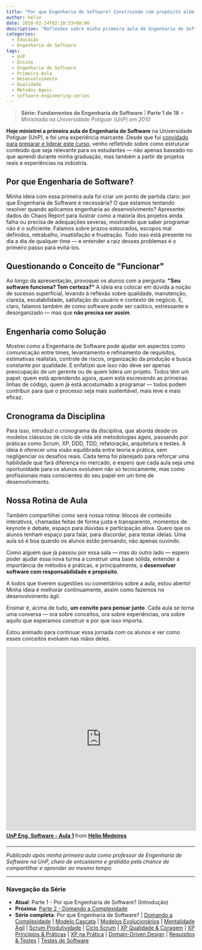 ```yaml
---
title: "Por que Engenharia de Software? Construindo com propósito além do código"
author: helio
date: 2010-02-24T02:10:53+00:00
description: "Reflexões sobre minha primeira aula de Engenharia de Software na UnP, abordando a importância de métodos e práticas no desenvolvimento sustentável."
categories:
  - Educação
  - Engenharia de Software
tags:
  - UnP
  - Ensino
  - Engenharia de Software
  - Primeira Aula
  - Desenvolvimento
  - Qualidade
  - Métodos Ágeis
  - software-engineering-series
---
```


> **Série: Fundamentos de Engenharia de Software** | **Parte 1 de 18** > _Ministrada na Universidade Potiguar (UnP) em 2010_

**Hoje ministrei a primeira aula de Engenharia de Software** na Universidade Potiguar (UnP), e foi uma experiência marcante. Desde que fui [convidado para preparar e liderar este curso](/posts/2010-01-26-ola-unp-mais-um-professor-na-familia/), venho refletindo sobre como estruturar conteúdo que seja relevante para os estudantes — não apenas baseado no que aprendi durante minha graduação, mas também a partir de projetos reais e experiências na indústria.

## Por que Engenharia de Software?

Minha ideia com essa primeira aula foi criar um ponto de partida claro: por que Engenharia de Software é necessária? O que estamos tentando resolver quando aplicamos engenharia ao desenvolvimento? Apresentei dados do Chaos Report para ilustrar como a maioria dos projetos ainda falha ou precisa de adequações severas, mostrando que saber programar não é o suficiente. Falamos sobre prazos estourados, escopos mal definidos, retrabalho, insatisfação e frustração. Tudo isso está presente no dia a dia de qualquer time — e entender a raiz desses problemas é o primeiro passo para evitá-los.

## Questionando o Conceito de "Funcionar"

Ao longo da apresentação, provoquei os alunos com a pergunta: **"Seu software funciona? Tem certeza?"** A ideia era colocar em dúvida a noção de sucesso superficial, levando à reflexão sobre qualidade, manutenção, clareza, escalabilidade, satisfação do usuário e contexto de negócio. E, claro, falamos também de como software pode ser caótico, estressante e desorganizado — mas que **não precisa ser assim**.

## Engenharia como Solução

Mostrei como a Engenharia de Software pode ajudar em aspectos como comunicação entre times, levantamento e refinamento de requisitos, estimativas realistas, controle de riscos, organização da produção e busca constante por qualidade. E enfatizei que isso não deve ser apenas preocupação de um gerente ou de quem lidera um projeto. Todos têm um papel: quem está aprendendo agora, quem está escrevendo as primeiras linhas de código, quem já está acostumado a programar — todos podem contribuir para que o processo seja mais sustentável, mais leve e mais eficaz.

## Cronograma da Disciplina

Para isso, introduzi o cronograma da disciplina, que aborda desde os modelos clássicos de ciclo de vida até metodologias ágeis, passando por práticas como Scrum, XP, DDD, TDD, refatoração, arquitetura e testes. A ideia é oferecer uma visão equilibrada entre teoria e prática, sem negligenciar os desafios reais. Cada tema foi planejado para reforçar uma habilidade que fará diferença no mercado, e espero que cada aula seja uma oportunidade para os alunos evoluírem não só tecnicamente, mas como profissionais mais conscientes do seu papel em um time de desenvolvimento.

## Nossa Rotina de Aula

Também compartilhei como será nossa rotina: blocos de conteúdo interativos, chamadas feitas de forma justa e transparente, momentos de keynote e debate, espaço para dúvidas e participação ativa. Quero que os alunos tenham espaço para falar, para discordar, para testar ideias. Uma aula só é boa quando os alunos estão pensando, não apenas ouvindo.

Como alguém que já passou por essa sala — mas do outro lado — espero poder ajudar essa nova turma a construir uma base sólida, entender a importância de métodos e práticas, e principalmente, a **desenvolver software com responsabilidade e propósito**.

A todos que tiverem sugestões ou comentários sobre a aula, estou aberto! Minha ideia é melhorar continuamente, assim como fazemos no desenvolvimento ágil.

Ensinar é, acima de tudo, **um convite para pensar junto**. Cada aula se torna uma conversa — ora sobre conceitos, ora sobre experiências, ora sobre aquilo que esperamos construir e por que isso importa.

Estou animado para continuar essa jornada com os alunos e ver como esses conceitos evoluem nas mãos deles.

<div style="margin-bottom: 20px;">
<iframe src="https://www.slideshare.net/slideshow/embed_code/key/DOY0KvX1rPPUEh?startSlide=1" width="597" height="486" frameborder="0" marginwidth="0" marginheight="0" scrolling="no" style="border:1px solid #CCC; border-width:1px; margin-bottom:5px;max-width: 100%;" allowfullscreen></iframe> <div style="margin-bottom:5px"><strong> <a href="https://pt.slideshare.net/slideshow/unp-eng-software-aula-1/3261384" title="UnP Eng. Software - Aula 1" target="_blank">UnP Eng. Software - Aula 1</a> </strong> from <strong> <a href="https://www.slideshare.net/heliomedeiros" target="_blank">Hélio Medeiros</a> </strong></div>
</div>

---

_Publicado após minha primeira aula como professor de Engenharia de Software na UnP, cheio de entusiasmo e gratidão pela chance de compartilhar e aprender ao mesmo tempo._

---

### **Navegação da Série**

- **Atual**: Parte 1 - Por que Engenharia de Software? (Introdução)
- **Próxima**: [Parte 2 - Domando a Complexidade](../2010-03-02-complexity-process/)
- **Série completa**: Por que Engenharia de Software? | [Domando a Complexidade](../2010-03-02-complexity-process/) | [Modelo Cascata](../2010-03-10-waterfall-model/) | [Modelos Evolucionários](../2010-03-18-evolutionary-models/) | [Mentalidade Ágil](../2010-03-26-agile-mindset/) | [Scrum Produtividade](../2010-04-03-scrum-productivity/) | [Ciclo Scrum](../2010-04-11-scrum-cycle/) | [XP Qualidade & Coragem](../2010-04-19-xp-quality-courage/) | [XP Princípios & Práticas](../2010-05-01-xp-principles-practices/) | [XP na Prática](../2010-05-08-applying-xp-strategies/) | [Domain-Driven Design](../2010-05-15-domain-driven-design/) | [Requisitos & Testes](../2010-05-22-requirements-validation-tests/) | [Testes de Software](../2010-05-29-software-testing/)
